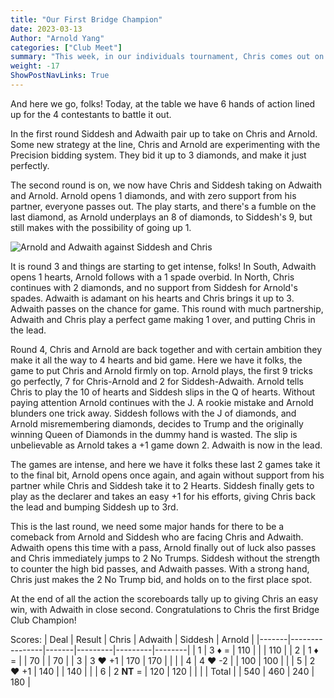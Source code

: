 ```yaml
---
title: "Our First Bridge Champion"
date: 2023-03-13
Author: "Arnold Yang"
categories: ["Club Meet"]
summary: "This week, in our individuals tournament, Chris comes out on top! Chris has regularly been our best player and his luck from last week is reversed this time."
weight: -17
ShowPostNavLinks: True
---
```


And here we go, folks! Today, at the table we have 6 hands of action lined up for the 4 contestants to battle it out.

In the first round Siddesh and Adwaith pair up to take on Chris and Arnold. Some new strategy at the line, Chris and Arnold are experimenting with the Precision bidding system. They bid it up to 3 diamonds, and make it just perfectly.

The second round is on, we now have Chris and Siddesh taking on Adwaith and Arnold. Arnold opens 1 diamonds, and with zero support from his partner, everyone passes out. The play starts, and there's a fumble on the last diamond, as Arnold underplays an 8 of diamonds, to Siddesh's 9, but still makes with the possibility of going up 1.

![Arnold and Adwaith against Siddesh and Chris](/uploads/3-6-2023-meeting/IMG_2741.jpg)

[//]: # (Yes this is a photos from last week, forgot to take photos, but same 4 people)

It is round 3 and things are starting to get intense, folks! In South, Adwaith opens 1 hearts, Arnold follows with a 1 spade overbid. In North, Chris continues with 2 diamonds, and no support from Siddesh for Arnold's spades. Adwaith is adamant on his hearts and Chris brings it up to 3. Adwaith passes on the chance for game. This round with much partnership, Adwaith and Chris play a perfect game making 1 over, and putting Chris in the lead.

Round 4, Chris and Arnold are back together and with certain ambition they make it all the way to 4 hearts and bid game. Here we have it folks, the game to put Chris and Arnold firmly on top. Arnold plays, the first 9 tricks go perfectly, 7 for Chris-Arnold and 2 for Siddesh-Adwaith. Arnold tells Chris to play the 10 of hearts and Siddesh slips in the Q of hearts. Without paying attention Arnold continues with the J. A rookie mistake and Arnold blunders one trick away. Siddesh follows with the J of diamonds, and Arnold misremembering diamonds, decides to Trump and the originally winning Queen of Diamonds in the dummy hand is wasted. The slip is unbelievable as Arnold takes a +1 game down 2. Adwaith is now in the lead.

The games are intense, and here we have it folks these last 2 games take it to the final bit, Arnold opens once again, and again without support from his partner while Chris and Siddesh take it to 2 Hearts. Siddesh finally gets to play as the declarer and takes an easy +1 for his efforts, giving Chris back the lead and bumping Siddesh up to 3rd.

This is the last round, we need some major hands for there to be a comeback from Arnold and Siddesh who are facing Chris and Adwaith. Adwaith opens this time with a pass, Arnold finally out of luck also passes and Chris immediately jumps to 2 No Trumps. Siddesh without the strength to counter the high bid passes, and Adwaith passes. With a strong hand, Chris just makes the 2 No Trump bid, and holds on to the first place spot.

At the end of all the action the scoreboards tally up to giving Chris an easy win, with Adwaith in close second. Congratulations to Chris the first Bridge Club Champion!

Scores:
| Deal  | Result         | Chris | Adwaith | Siddesh | Arnold |
|-------|----------------|-------|---------|---------|--------|
| 1     | 3 :diamonds: = | 110   |         |         | 110    |
| 2     | 1 :diamonds: = |       | 70      |         | 70     |
| 3     | 3 :hearts: +1  | 170   | 170     |         |        |
| 4     | 4 :hearts: -2  |       | 100     | 100     |        |
| 5     | 2 :hearts: +1  | 140   |         | 140     |        |
| 6     | 2 **NT** =     | 120   | 120     |         |        |
| Total |                | 540   | 460     | 240     | 180    |
